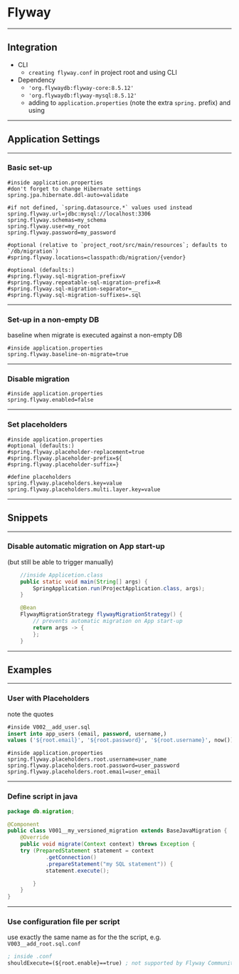 # Flyway
---
## Integration
+ CLI
	+ `creating flyway.conf` in project root and using CLI
+ Dependency
    + `'org.flywaydb:flyway-core:8.5.12'`
    + `'org.flywaydb:flyway-mysql:8.5.12'`
    + adding to `application.properties` (note the extra `spring.` prefix) and using 
---
## Application Settings
---

### Basic set-up
```properties
#inside application.properties
#don't forget to change Hibernate settings
spring.jpa.hibernate.ddl-auto=validate

#if not defined, `spring.datasource.*` values used instead
spring.flyway.url=jdbc:mysql://localhost:3306
spring.flyway.schemas=my_schema
spring.flyway.user=my_root
spring.flyway.password=my_password

#optional (relative to `project_root/src/main/resources`; defaults to `/db/migration`)
#spring.flyway.locations=classpath:db/migration/{vendor}

#optional (defaults:)
#spring.flyway.sql-migration-prefix=V
#spring.flyway.repeatable-sql-migration-prefix=R
#spring.flyway.sql-migration-separator=__
#spring.flyway.sql-migration-suffixes=.sql
```
---
### Set-up in a non-empty DB
baseline when migrate is executed against a non-empty DB
```properties
#inside application.properties
spring.flyway.baseline-on-migrate=true
```
---
### Disable migration
```properties
#inside application.properties
spring.flyway.enabled=false
```
---
### Set placeholders
```properties
#inside application.properties
#optional (defaults:)
#spring.flyway.placeholder-replacement=true
#spring.flyway.placeholder-prefix=${
#spring.flyway.placeholder-suffix=}

#define placeholders
spring.flyway.placeholders.key=value
spring.flyway.placeholders.multi.layer.key=value
```
---
## Snippets
---
### Disable automatic migration on App start-up
(but still be able to trigger manually)

```java
    //inside Applicetion.class
    public static void main(String[] args) {
        SpringApplication.run(ProjectApplication.class, args);
    }

    @Bean
    FlywayMigrationStrategy flywayMigrationStrategy() {
        // prevents automatic migration on App start-up
        return args -> {
        };
    }
```
---
## Examples
---
### User with Placeholders
note the quotes
```sql
#inside V002__add_user.sql
insert into app_users (email, password, username,)
values ('${root.email}', '${root.password}', '${root.username}', now());
```
```properties
#inside application.properties
spring.flyway.placeholders.root.username=user_name
spring.flyway.placeholders.root.password=user_password
spring.flyway.placeholders.root.email=user_email
```
---
### Define script in java
```java
package db.migration;

@Component
public class V001__my_versioned_migration extends BaseJavaMigration {
    @Override
    public void migrate(Context context) throws Exception {
    try (PreparedStatement statement = context
            .getConnection()
            .prepareStatement("my SQL statement")) {
            statement.execute();

    	}
	}
}
```

---
### Use configuration file per script
use exactly the same name as for the the script, e.g. `V003__add_root.sql.conf`
```lisp
; inside .conf
shouldExecute=(${root.enable}==true) ; not supported by Flyway Community Edition!
```